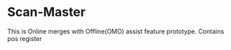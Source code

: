 # Scan-Master
This is Online merges with Offline(OMO) assist feature prototype.
Contains pos register